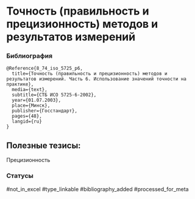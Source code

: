 # Точность (правильность и прецизионность) методов и результатов измерений

### Библиография
```
@Reference{8_74_iso_5725_p6,
  title={Точность (правильность и прецизионность) методов и результатов измерений. Часть 6. Использование значений точности на практике},
  media={text},
  subtitle={СТБ ИСО 5725-6-2002},
  year={01.07.2003},
  place={Mинск},
  publisher={Госстандарт},
  pages={48},
  langid={ru}
}
```

## Полезные тезисы:

Прецизионность

### Статусы
#not_in_excel 
#type_linkable 
#bibliography_added
#processed_for_meta
